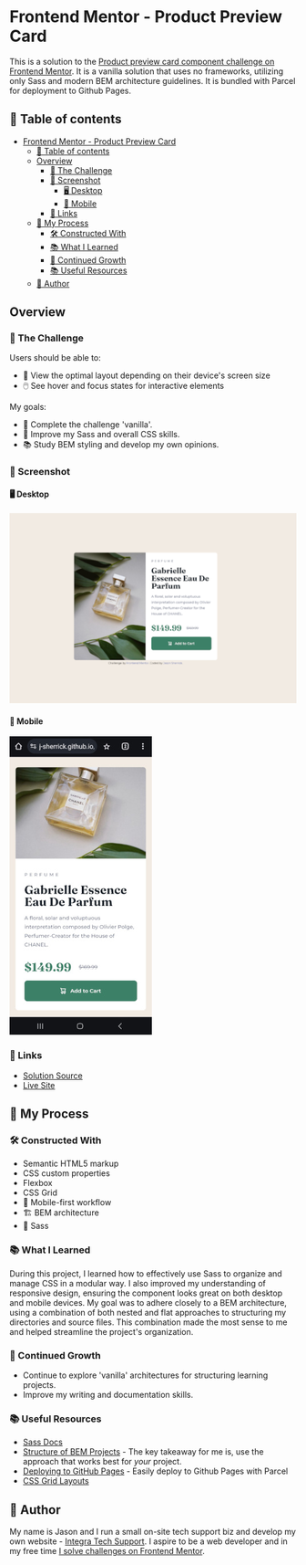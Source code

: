 # Frontend Mentor - Product Preview Card

This is a solution to the [Product preview card component challenge on Frontend Mentor](https://www.frontendmentor.io/challenges/product-preview-card-component-GO7UmttRfa). It is a vanilla solution that uses no frameworks, utilizing only Sass and modern BEM architecture guidelines. It is
bundled with Parcel for deployment to Github Pages.

## 📑 Table of contents

- [Frontend Mentor - Product Preview Card](#frontend-mentor---product-preview-card)
  - [📑 Table of contents](#-table-of-contents)
  - [Overview](#overview)
    - [🚀 The Challenge](#-the-challenge)
    - [📸 Screenshot](#-screenshot)
      - [🖥️ Desktop](#️-desktop)
      - [📱 Mobile](#-mobile)
    - [🔗 Links](#-links)
  - [🔧 My Process](#-my-process)
    - [🛠️ Constructed With](#️-constructed-with)
    - [📚 What I Learned](#-what-i-learned)
    - [🌱 Continued Growth](#-continued-growth)
    - [📚 Useful Resources](#-useful-resources)
  - [👤 Author](#-author)

## Overview

### 🚀 The Challenge

Users should be able to:

- 📱 View the optimal layout depending on their device's screen size
- 🖱️ See hover and focus states for interactive elements

My goals:

- 🍦 Complete the challenge 'vanilla'.
- 🎨 Improve my Sass and overall CSS skills.
- 📚 Study BEM styling and develop my own opinions.

### 📸 Screenshot

#### 🖥️ Desktop

![Desktop screenshot of product card](/src/images/readme/screenshot-desktop.png)

#### 📱 Mobile

![Mobile screenshot of product card](/src/images/readme/screenshot-mobile.jpg)

### 🔗 Links

- [Solution Source](https://github.com/j-sherrick/product-preview-card/tree/master)
- [Live Site](https://j-sherrick.github.io/product-preview-card/)

## 🔧 My Process

### 🛠️ Constructed With

- Semantic HTML5 markup
- CSS custom properties
- Flexbox
- CSS Grid
- 📱 Mobile-first workflow
- 🏗️ BEM architecture
- 🎨 Sass

### 📚 What I Learned

During this project, I learned how to effectively use Sass to organize and manage CSS in a modular way. I also improved my understanding of responsive design, ensuring the component looks great on both desktop and mobile devices. My goal was to adhere closely to a BEM architecture, using a combination of both nested and flat approaches to structuring my directories and source files. This combination made the most sense to me and helped streamline the project's organization.

### 🌱 Continued Growth

- Continue to explore 'vanilla' architectures for structuring learning projects.
- Improve my writing and documentation skills.

### 📚 Useful Resources

- [Sass Docs](https://sass-lang.com/documentation/)
- [Structure of BEM Projects](https://en.bem.info/methodology/filestructure/) - The key takeaway for me is, use the approach that works best for _your_ project.
- [Deploying to GitHub Pages](https://gist.github.com/OleksiyRudenko/7e94aa2d18927e0c5e65b2b5a1c0e375#pre-requisites) - Easily deploy to Github Pages with Parcel
- [CSS Grid Layouts](https://developer.mozilla.org/en-US/docs/Web/CSS/CSS_grid_layout)

## 👤 Author

My name is Jason and I run a small on-site tech support biz and develop my own website - [Integra Tech Support](https://www.integratechsupport.com). I aspire to be a web developer and in my free time [I solve challenges on Frontend Mentor](https://www.frontendmentor.io/profile/j-sherrick).
